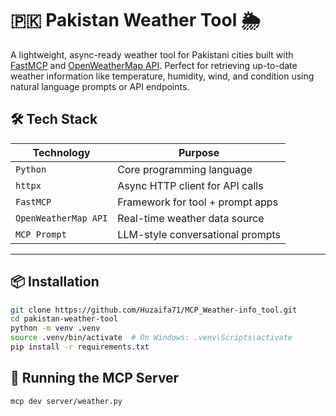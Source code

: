 # 🇵🇰 Pakistan Weather Tool 🌦️

A lightweight, async-ready weather tool for Pakistani cities built with [FastMCP](https://github.com/huzaifa-memon/mcp) and [OpenWeatherMap API](https://openweathermap.org/api). Perfect for retrieving up-to-date weather information like temperature, humidity, wind, and condition using natural language prompts or API endpoints.

## 🛠 Tech Stack

| Technology     | Purpose                         |
|----------------|----------------------------------|
| `Python`       | Core programming language        |
| `httpx`        | Async HTTP client for API calls  |
| `FastMCP`      | Framework for tool + prompt apps |
| `OpenWeatherMap API` | Real-time weather data source |
| `MCP Prompt`   | LLM-style conversational prompts |

---

## 📦 Installation

```bash
git clone https://github.com/Huzaifa71/MCP_Weather-info_tool.git
cd pakistan-weather-tool
python -m venv .venv
source .venv/bin/activate  # On Windows: .venv\Scripts\activate
pip install -r requirements.txt
```

## 🚀 Running the MCP Server
```bash
mcp dev server/weather.py
